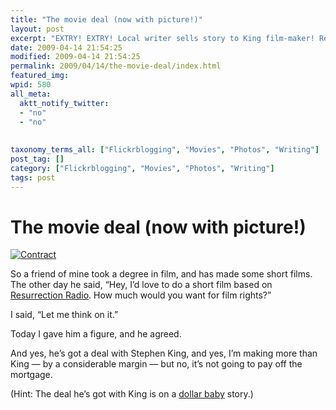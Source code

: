 ```yaml
---
title: "The movie deal (now with picture!)"
layout: post
excerpt: "EXTRY! EXTRY! Local writer sells story to King film-maker! Read all about it!"
date: 2009-04-14 21:54:25
modified: 2009-04-14 21:54:25
permalink: 2009/04/14/the-movie-deal/index.html
featured_img: 
wpid: 580
all_meta: 
  aktt_notify_twitter:
  - "no"
  - "no"
  
  
taxonomy_terms_all: ["Flickrblogging", "Movies", "Photos", "Writing"]
post_tag: []
category: ["Flickrblogging", "Movies", "Photos", "Writing"]
tags: post
---
```


# The movie deal (now with picture!)

[![Contract](http://farm4.static.flickr.com/3343/3472155842_12aaf26377.jpg)](http://www.flickr.com/photos/pj/3472155842/ "Contract by Patrick Johanneson, on Flickr")

So a friend of mine took a degree in film, and has made some short films. The other day he said, “Hey, I’d love to do a short film based on [Resurrection Radio](/fiction/read/1). How much would you want for film rights?”

I said, “Let me think on it.”

Today I gave him a figure, and he agreed.

And yes, he’s got a deal with Stephen King, and yes, I’m making more than King — by a considerable margin — but no, it’s not going to pay off the mortgage.

(Hint: The deal he’s got with King is on a [dollar baby](http://en.wikipedia.org/wiki/Dollar_Baby) story.)